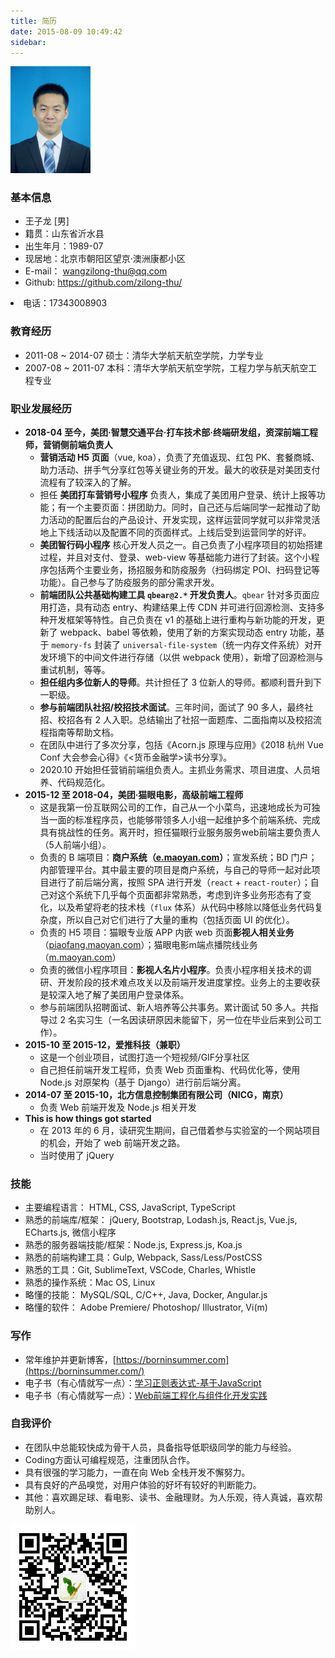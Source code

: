 ```yaml
---
title: 简历
date: 2015-08-09 10:49:42
sidebar:
---
```


<img src="myResumeAvatar.jpg" class="avatar" style="max-width: 128px;">

<link rel="stylesheet" type="text/css" href="./index.css">

### 基本信息

+ 王子龙 [男]
+ 籍贯：山东省沂水县
+ 出生年月：1989-07
+ 现居地：北京市朝阳区望京·澳洲康都小区
+ E-mail： wangzilong-thu@qq.com
+ Github: https://github.com/zilong-thu/
<li class="telephone">电话：17343008903</li>

### 教育经历

+ 2011-08 ~ 2014-07 硕士：清华大学航天航空学院，力学专业
+ 2007-08 ~ 2011-07 本科：清华大学航天航空学院，工程力学与航天航空工程专业

### 职业发展经历

+ **2018-04 至今，美团·智慧交通平台·打车技术部·终端研发组，资深前端工程师，营销侧前端负责人**
  - **营销活动 H5 页面**（vue, koa），负责了充值返现、红包 PK、套餐商城、助力活动、拼手气分享红包等关键业务的开发。最大的收获是对美团支付流程有了较深入的了解。
  - 担任 **美团打车营销号小程序** 负责人，集成了美团用户登录、统计上报等功能；有一个主要页面：拼团助力。同时，自己还与后端同学一起推动了助力活动的配置后台的产品设计、开发实现，这样运营同学就可以非常灵活地上下线活动以及配置不同的页面样式。上线后受到运营同学的好评。
  - **美团智行码小程序** 核心开发人员之一。自己负责了小程序项目的初始搭建过程，并且对支付、登录、web-view 等基础能力进行了封装。这个小程序包括两个主要业务，扬招服务和防疫服务（扫码绑定 POI、扫码登记等功能）。自己参与了防疫服务的部分需求开发。
  - **前端团队公共基础构建工具 `qbear@2.*` 开发负责人**。`qbear` 针对多页面应用打造，具有动态 entry、构建结果上传 CDN 并可进行回源检测、支持多种开发框架等特性。自己负责在 v1 的基础上进行重构与新功能的开发，更新了 webpack、babel 等依赖，使用了新的方案实现动态 entry 功能，基于 `memory-fs` 封装了 `universal-file-system`（统一内存文件系统）对开发环境下的中间文件进行存储（以供 webpack 使用），新增了回源检测与重试机制，等等。
  - **担任组内多位新人的导师**。共计担任了 3 位新人的导师。都顺利晋升到下一职级。
  - **参与前端团队社招/校招技术面试**。三年时间，面试了 90 多人，最终社招、校招各有 2 人入职。总结输出了社招一面题库、二面指南以及校招流程指南等帮助文档。
  - 在团队中进行了多次分享，包括《Acorn.js 原理与应用》《2018 杭州 Vue Conf 大会参会心得》《<货币金融学>读书分享》。
  - 2020.10 开始担任营销前端组负责人。主抓业务需求、项目进度、人员培养、代码规范化。
+ **2015-12 至 2018-04，美团·猫眼电影，高级前端工程师**
  - 这是我第一份互联网公司的工作，自己从一个小菜鸟，迅速地成长为可独当一面的标准程序员，也能够带领多人小组一起维护多个前端系统、完成具有挑战性的任务。离开时，担任猫眼行业服务服务web前端主要负责人（5人前端小组）。
  - 负责的 B 端项目：**商户系统（[e.maoyan.com](https://e.maoyan.com)）**；宣发系统；BD 门户；内部管理平台。其中最主要的项目是商户系统，与自己的导师一起对此项目进行了前后端分离，按照 SPA 进行开发（`react` + `react-router`）；自己对这个系统下几乎每个页面都非常熟悉，考虑到许多业务形态有了变化，以及希望将老的技术栈（`flux` 体系）从代码中移除以降低业务代码复杂度，所以自己对它们进行了大量的重构（包括页面 UI 的优化）。
  - 负责的 H5 项目：猫眼专业版 APP 内嵌 web 页面**影视人相关业务**（[piaofang.maoyan.com](https://piaofang.maoyan.com/celebrity/piazza)）；猫眼电影m端点播院线业务（[m.maoyan.com](https://m.maoyan.com/)）
  - 负责的微信小程序项目：**影视人名片小程序**。负责小程序相关技术的调研、开发阶段的技术难点攻关以及前端开发进度掌控。业务上的主要收获是较深入地了解了美团用户登录体系。
  - 参与前端团队招聘面试、新人培养等公共事务。累计面试 50 多人。共指导过 2 名实习生（一名因读研原因未能留下，另一位在毕业后来到公司工作）。
+ **2015-10 至 2015-12，爱推科技（兼职）**
  - 这是一个创业项目，试图打造一个短视频/GIF分享社区
  - 自己担任前端开发工程师，负责 Web 页面重构、代码优化等，使用 Node.js 对原架构（基于 Django）进行前后端分离。
+ **2014-07 至 2015-10，北方信息控制集团有限公司（NICG，南京）**
  - 负责 Web 前端开发及 Node.js 相关开发
+ **This is how things got started**
  - 在 2013 年的 6 月，读研究生期间，自己借着参与实验室的一个网站项目的机会，开始了 web 前端开发之路。
  - 当时使用了 jQuery

### 技能

+ 主要编程语言： HTML, CSS, JavaScript, TypeScript
+ 熟悉的前端库/框架： jQuery, Bootstrap, Lodash.js, React.js, Vue.js, ECharts.js, 微信小程序
+ 熟悉的服务器端技能/框架：Node.js, Express.js, Koa.js
+ 熟悉的前端构建工具：Gulp, Webpack, Sass/Less/PostCSS
+ 熟悉的工具：Git, SublimeText, VSCode, Charles, Whistle
+ 熟悉的操作系统：Mac OS, Linux
+ 略懂的技能： MySQL/SQL, C/C++, Java, Docker, Angular.js
+ 略懂的软件： Adobe Premiere/ Photoshop/ Illustrator, Vi(m)

### 写作

+ 常年维护并更新博客，[https://borninsummer.com](https://borninsummer.com/)
+ 电子书（有心情就写一点）：[学习正则表达式-基于JavaScript](https://borninsummer.com/learn-regexp-with-javascript/)
+ 电子书（有心情就写一点）：[Web前端工程化与组件化开发实践](https://borninsummer.com/Practice-in-Front-End-Engineering-and-Components-Development/)

### 自我评价

+ 在团队中总能较快成为骨干人员，具备指导低职级同学的能力与经验。
+ Coding方面认可编程规范，注重团队合作。
+ 具有很强的学习能力，一直在向 Web 全栈开发不懈努力。
+ 具有良好的产品嗅觉，对用户体验的好坏有较好的判断能力。
+ 其他：喜欢踢足球、看电影、读书、金融理财。为人乐观，待人真诚，喜欢帮助别人。

<img src="/images/wechat/qrcode_for_gh_1bc1fa020fc5_344.jpg" style="width: 200px;" alt="微信扫描二维码关注博主的公众号（但我可能更喜欢写博客）">
